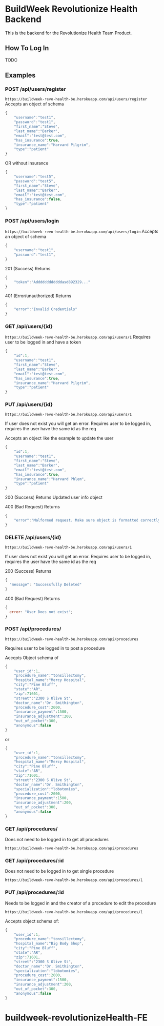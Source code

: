 # BuildWeek Revolutionize Health Backend

This is the backend for the Revolutionize Health Team Product.

## How To Log In

TODO

## Examples

### POST /api/users/register

`https://buildweek-revo-health-be.herokuapp.com/api/users/register`
Accepts an object of schema

```javascript
{
	"username":"test1",
	"password":"test1",
	"first_name":"Steve",
	"last_name":"Barker",
	"email":"test@test.com",
	"has_insurance":true,
	"insurance_name":"Harvard Pilgrim",
	"type":"patient"
}
```

OR without insurance

```javascript
{
	"username":"test5",
	"password":"test5",
	"first_name":"Steve",
	"last_name":"Barker",
	"email":"test@test.com",
	"has_insurance":false,
	"type":"patient"
}

```

### POST /api/users/login

`https://buildweek-revo-health-be.herokuapp.com/api/users/login`
Accepts an object of schema

```javascript
{
    "username":"test1",
    "password":"test1",
}
```

201 (Success) Returns

```javascript
{
    "token":"Addddddddddddasd892329..."
}
```

401 (Error/unauthorized) Returns

```javascript
{
    "error":"Invalid Credentials"
}
```

### GET /api/users/{id}

`https://buildweek-revo-health-be.herokuapp.com/api/users/1`
Requires user to be logged in and have a token

```javascript
{
    "id":1,
    "username":"test1",
    "first_name":"Steve",
    "last_name":"Barker",
    "email":"test@test.com",
    "has_insurance":true,
    "insurance_name":"Harvard Pilgrim",
    "type":"patient"
}
```

### PUT /api/users/{id}

`https://buildweek-revo-health-be.herokuapp.com/api/users/1`

If user does not exist you will get an error.
Requires user to be logged in, requires the user have
the same id as the req

Accepts an object like the example to update the user

```javascript
{
	"id":1,
	"username":"test1",
	"first_name":"Steve",
	"last_name":"Barker",
	"email":"test@test.com",
	"has_insurance":true,
	"insurance_name":"Harvard Phlem",
	"type":"patient"
}
```

200 (Success) Returns Updated user info object

400 (Bad Request) Returns

```javascript
{
    "error":"Malformed request. Make sure object is formatted correctly"
}
```

### DELETE /api/users/{id}

`https://buildweek-revo-health-be.herokuapp.com/api/users/1`

If user does not exist you will get an error.
Requires user to be logged in, requires the user have
the same id as the req

200 (Success) Returns

```javascript
{
  "message": "Successfully Deleted"
}
```

400 (Bad Request) Returns

```javascript
{
  error: "User Does not exist";
}
```

### POST /api/procedures/

`https://buildweek-revo-health-be.herokuapp.com/api/procedures`

Requires user to be logged in to post a procedure

Accepts Object schema of

```javascript
{
	"user_id":1,
	"procedure_name":"tonsillectomy",
	"hospital_name":"Mercy Hospital",
	"city":"Pine Bluff",
	"state":"AR",
	"zip":71601,
	"street":"2300 S Olive St",
	"doctor_name":"Dr. Smithington",
	"procedure_cost":2000,
	"insurance_payment":1500,
	"insurance_adjustment":200,
	"out_of_pocket":300,
	"anonymous":false
}
```

or

```javascript
{
	"user_id":1,
	"procedure_name":"tonsillectomy",
	"hospital_name":"Mercy Hospital",
	"city":"Pine Bluff",
	"state":"AR",
	"zip":71601,
	"street":"2300 S Olive St",
	"doctor_name":"Dr. Smithington",
	"specialization":"lobotomies",
	"procedure_cost":2000,
	"insurance_payment":1500,
	"insurance_adjustment":200,
	"out_of_pocket":300,
	"anonymous":false
}
```

### GET /api/procedures/

Does not need to be logged in to get all procedures

`https://buildweek-revo-health-be.herokuapp.com/api/procedures`

### GET /api/procedures/:id

Does not need to be logged in to get single procedure

`https://buildweek-revo-health-be.herokuapp.com/api/procedures/1`

### PUT /api/procedures/:id

Needs to be logged in and the creator of a procedure to edit the procedure

`https://buildweek-revo-health-be.herokuapp.com/api/procedures/1`

Accepts object schema of:

```javascript
{
	"user_id":1,
	"procedure_name":"tonsillectomy",
	"hospital_name":"Big Body Shop",
	"city":"Pine Bluff",
	"state":"AR",
	"zip":71601,
	"street":"2300 S Olive St",
	"doctor_name":"Dr. Smithington",
	"specialization":"lobotomies",
	"procedure_cost":2000,
	"insurance_payment":1500,
	"insurance_adjustment":200,
	"out_of_pocket":300,
	"anonymous":false
}
```

# buildweek-revolutionizeHealth-FE
